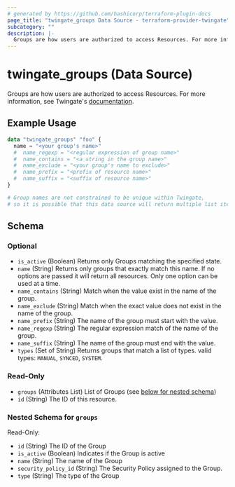 ```yaml
---
# generated by https://github.com/hashicorp/terraform-plugin-docs
page_title: "twingate_groups Data Source - terraform-provider-twingate"
subcategory: ""
description: |-
  Groups are how users are authorized to access Resources. For more information, see Twingate's documentation https://docs.twingate.com/docs/groups.
---
```


# twingate_groups (Data Source)

Groups are how users are authorized to access Resources. For more information, see Twingate's [documentation](https://docs.twingate.com/docs/groups).

## Example Usage

```terraform
data "twingate_groups" "foo" {
  name = "<your group's name>"
  #  name_regexp = "<regular expression of group name>"
  #  name_contains = "<a string in the group name>"
  #  name_exclude = "<your group's name to exclude>"
  #  name_prefix = "<prefix of resource name>"
  #  name_suffix = "<suffix of resource name>"
}

# Group names are not constrained to be unique within Twingate,
# so it is possible that this data source will return multiple list items.
```

<!-- schema generated by tfplugindocs -->
## Schema

### Optional

- `is_active` (Boolean) Returns only Groups matching the specified state.
- `name` (String) Returns only groups that exactly match this name. If no options are passed it will return all resources. Only one option can be used at a time.
- `name_contains` (String) Match when the value exist in the name of the group.
- `name_exclude` (String) Match when the exact value does not exist in the name of the group.
- `name_prefix` (String) The name of the group must start with the value.
- `name_regexp` (String) The regular expression match of the name of the group.
- `name_suffix` (String) The name of the group must end with the value.
- `types` (Set of String) Returns groups that match a list of types. valid types: `MANUAL`, `SYNCED`, `SYSTEM`.

### Read-Only

- `groups` (Attributes List) List of Groups (see [below for nested schema](#nestedatt--groups))
- `id` (String) The ID of this resource.

<a id="nestedatt--groups"></a>
### Nested Schema for `groups`

Read-Only:

- `id` (String) The ID of the Group
- `is_active` (Boolean) Indicates if the Group is active
- `name` (String) The name of the Group
- `security_policy_id` (String) The Security Policy assigned to the Group.
- `type` (String) The type of the Group
